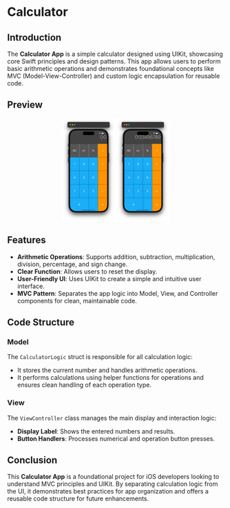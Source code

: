 # Calculator

## Introduction

The **Calculator App** is a simple calculator designed using UIKit, showcasing core Swift principles and design patterns. This app allows users to perform basic arithmetic operations and demonstrates foundational concepts like MVC (Model-View-Controller) and custom logic encapsulation for reusable code.

## Preview

<div style="text-align: center;">
  <img src="./demo.png" alt="Calculator App Preview" style="width: 50%;">
</div>

## Features

- **Arithmetic Operations**: Supports addition, subtraction, multiplication, division, percentage, and sign change.
- **Clear Function**: Allows users to reset the display.
- **User-Friendly UI**: Uses UIKit to create a simple and intuitive user interface.
- **MVC Pattern**: Separates the app logic into Model, View, and Controller components for clean, maintainable code.

## Code Structure

### Model

The `CalculatorLogic` struct is responsible for all calculation logic:
- It stores the current number and handles arithmetic operations.
- It performs calculations using helper functions for operations and ensures clean handling of each operation type.

### View

The `ViewController` class manages the main display and interaction logic:
- **Display Label**: Shows the entered numbers and results.
- **Button Handlers**: Processes numerical and operation button presses.

## Conclusion

This **Calculator App** is a foundational project for iOS developers looking to understand MVC principles and UIKit. By separating calculation logic from the UI, it demonstrates best practices for app organization and offers a reusable code structure for future enhancements.
